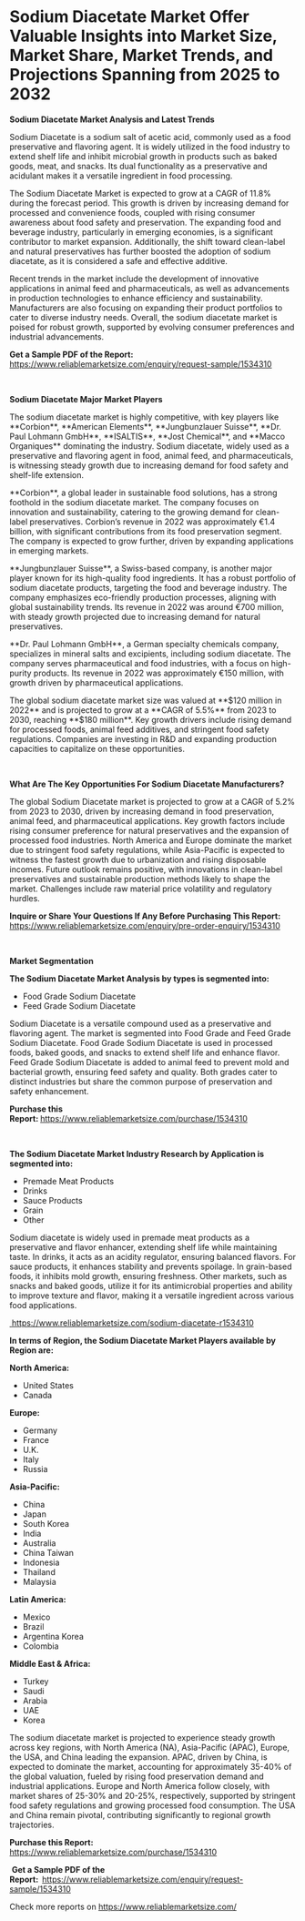 <p><h1>Sodium Diacetate Market Offer Valuable Insights into Market Size, Market Share, Market Trends, and Projections Spanning from 2025 to 2032</h1></p><p><strong>Sodium Diacetate Market Analysis and Latest Trends</strong></p>
<p><p>Sodium Diacetate is a sodium salt of acetic acid, commonly used as a food preservative and flavoring agent. It is widely utilized in the food industry to extend shelf life and inhibit microbial growth in products such as baked goods, meat, and snacks. Its dual functionality as a preservative and acidulant makes it a versatile ingredient in food processing.</p><p>The Sodium Diacetate Market is expected to grow at a CAGR of 11.8% during the forecast period. This growth is driven by increasing demand for processed and convenience foods, coupled with rising consumer awareness about food safety and preservation. The expanding food and beverage industry, particularly in emerging economies, is a significant contributor to market expansion. Additionally, the shift toward clean-label and natural preservatives has further boosted the adoption of sodium diacetate, as it is considered a safe and effective additive.</p><p>Recent trends in the market include the development of innovative applications in animal feed and pharmaceuticals, as well as advancements in production technologies to enhance efficiency and sustainability. Manufacturers are also focusing on expanding their product portfolios to cater to diverse industry needs. Overall, the sodium diacetate market is poised for robust growth, supported by evolving consumer preferences and industrial advancements.</p></p>
<p><strong>Get a Sample PDF of the Report:&nbsp;</strong> <a href="https://www.reliablemarketsize.com/enquiry/request-sample/1534310?utm_campaign=1133&utm_medium=2&utm_source=Github&utm_content=ia&utm_term=26012025&utm_id=sodium-diacetate">https://www.reliablemarketsize.com/enquiry/request-sample/1534310</a></p>
<p>&nbsp;</p>
<p><strong>Sodium Diacetate Major Market Players</strong></p>
<p><p>The sodium diacetate market is highly competitive, with key players like **Corbion**, **American Elements**, **Jungbunzlauer Suisse**, **Dr. Paul Lohmann GmbH**, **ISALTIS**, **Jost Chemical**, and **Macco Organiques** dominating the industry. Sodium diacetate, widely used as a preservative and flavoring agent in food, animal feed, and pharmaceuticals, is witnessing steady growth due to increasing demand for food safety and shelf-life extension.</p><p>**Corbion**, a global leader in sustainable food solutions, has a strong foothold in the sodium diacetate market. The company focuses on innovation and sustainability, catering to the growing demand for clean-label preservatives. Corbion’s revenue in 2022 was approximately €1.4 billion, with significant contributions from its food preservation segment. The company is expected to grow further, driven by expanding applications in emerging markets.</p><p>**Jungbunzlauer Suisse**, a Swiss-based company, is another major player known for its high-quality food ingredients. It has a robust portfolio of sodium diacetate products, targeting the food and beverage industry. The company emphasizes eco-friendly production processes, aligning with global sustainability trends. Its revenue in 2022 was around €700 million, with steady growth projected due to increasing demand for natural preservatives.</p><p>**Dr. Paul Lohmann GmbH**, a German specialty chemicals company, specializes in mineral salts and excipients, including sodium diacetate. The company serves pharmaceutical and food industries, with a focus on high-purity products. Its revenue in 2022 was approximately €150 million, with growth driven by pharmaceutical applications.</p><p>The global sodium diacetate market size was valued at **$120 million in 2022** and is projected to grow at a **CAGR of 5.5%** from 2023 to 2030, reaching **$180 million**. Key growth drivers include rising demand for processed foods, animal feed additives, and stringent food safety regulations. Companies are investing in R&D and expanding production capacities to capitalize on these opportunities.</p></p>
<p>&nbsp;</p>
<p><strong>What Are The Key Opportunities For Sodium Diacetate Manufacturers?</strong></p>
<p><p>The global Sodium Diacetate market is projected to grow at a CAGR of 5.2% from 2023 to 2030, driven by increasing demand in food preservation, animal feed, and pharmaceutical applications. Key growth factors include rising consumer preference for natural preservatives and the expansion of processed food industries. North America and Europe dominate the market due to stringent food safety regulations, while Asia-Pacific is expected to witness the fastest growth due to urbanization and rising disposable incomes. Future outlook remains positive, with innovations in clean-label preservatives and sustainable production methods likely to shape the market. Challenges include raw material price volatility and regulatory hurdles.</p></p>
<p><strong>Inquire or Share Your Questions If Any Before Purchasing This Report:</strong> <a href="https://www.reliablemarketsize.com/enquiry/pre-order-enquiry/1534310?utm_campaign=1133&utm_medium=2&utm_source=Github&utm_content=ia&utm_term=26012025&utm_id=sodium-diacetate">https://www.reliablemarketsize.com/enquiry/pre-order-enquiry/1534310</a></p>
<p>&nbsp;</p>
<p><strong>Market Segmentation</strong></p>
<p><strong>The Sodium Diacetate Market Analysis by types is segmented into:</strong></p>
<p><ul><li>Food Grade Sodium Diacetate</li><li>Feed Grade Sodium Diacetate</li></ul></p>
<p><p>Sodium Diacetate is a versatile compound used as a preservative and flavoring agent. The market is segmented into Food Grade and Feed Grade Sodium Diacetate. Food Grade Sodium Diacetate is used in processed foods, baked goods, and snacks to extend shelf life and enhance flavor. Feed Grade Sodium Diacetate is added to animal feed to prevent mold and bacterial growth, ensuring feed safety and quality. Both grades cater to distinct industries but share the common purpose of preservation and safety enhancement.</p></p>
<p><strong>Purchase this Report:&nbsp;</strong><a href="https://www.reliablemarketsize.com/purchase/1534310?utm_campaign=1133&utm_medium=2&utm_source=Github&utm_content=ia&utm_term=26012025&utm_id=sodium-diacetate">https://www.reliablemarketsize.com/purchase/1534310</a></p>
<p>&nbsp;</p>
<p><strong>The Sodium Diacetate Market Industry Research by Application is segmented into:</strong></p>
<p><ul><li>Premade Meat Products</li><li>Drinks</li><li>Sauce Products</li><li>Grain</li><li>Other</li></ul></p>
<p><p>Sodium diacetate is widely used in premade meat products as a preservative and flavor enhancer, extending shelf life while maintaining taste. In drinks, it acts as an acidity regulator, ensuring balanced flavors. For sauce products, it enhances stability and prevents spoilage. In grain-based foods, it inhibits mold growth, ensuring freshness. Other markets, such as snacks and baked goods, utilize it for its antimicrobial properties and ability to improve texture and flavor, making it a versatile ingredient across various food applications.</p></p>
<p><a href="https://www.reliablemarketsize.com/sodium-diacetate-r1534310?utm_campaign=1133&utm_medium=2&utm_source=Github&utm_content=ia&utm_term=26012025&utm_id=sodium-diacetate">&nbsp;https://www.reliablemarketsize.com/sodium-diacetate-r1534310</a></p>
<p><strong>In terms of Region, the Sodium Diacetate Market Players available by Region are:</strong></p>
<p>
    <p> <strong> North America: </strong>
        <ul>
            <li>United States</li>
            <li>Canada</li>
        </ul>
        </p> 
    <p> <strong> Europe: </strong>
        <ul>
            <li>Germany</li>
            <li>France</li>
            <li>U.K.</li>
            <li>Italy</li>
            <li>Russia</li>
        </ul>
        </p> 
    <p> <strong> Asia-Pacific: </strong>
        <ul>
            <li>China</li>
            <li>Japan</li>
            <li>South Korea</li>
            <li>India</li>
            <li>Australia</li>
            <li>China Taiwan</li>
            <li>Indonesia</li>
            <li>Thailand</li>
            <li>Malaysia</li>
        </ul>
        </p> 
    <p> <strong> Latin America: </strong>
        <ul>
            <li>Mexico</li>
            <li>Brazil</li>
            <li>Argentina Korea</li>
            <li>Colombia</li>
        </ul>
        </p> 
    <p> <strong> Middle East & Africa: </strong>
        <ul>
            <li>Turkey</li>
            <li>Saudi</li>
            <li>Arabia</li>
            <li>UAE</li>
            <li>Korea</li>
        </ul>
    </p>
    </p>
<p><p>The sodium diacetate market is projected to experience steady growth across key regions, with North America (NA), Asia-Pacific (APAC), Europe, the USA, and China leading the expansion. APAC, driven by China, is expected to dominate the market, accounting for approximately 35-40% of the global valuation, fueled by rising food preservation demand and industrial applications. Europe and North America follow closely, with market shares of 25-30% and 20-25%, respectively, supported by stringent food safety regulations and growing processed food consumption. The USA and China remain pivotal, contributing significantly to regional growth trajectories.</p></p>
<p><strong>Purchase this Report: </strong><a href="https://www.reliablemarketsize.com/purchase/1534310?utm_campaign=1133&utm_medium=2&utm_source=Github&utm_content=ia&utm_term=26012025&utm_id=sodium-diacetate">https://www.reliablemarketsize.com/purchase/1534310</a></p>
<p>&nbsp;<strong>Get a Sample PDF of the Report:&nbsp;&nbsp;</strong><a href="https://www.reliablemarketsize.com/enquiry/request-sample/1534310?utm_campaign=1133&utm_medium=2&utm_source=Github&utm_content=ia&utm_term=26012025&utm_id=sodium-diacetate">https://www.reliablemarketsize.com/enquiry/request-sample/1534310</a></p>
<p><strong></strong></p>
<p>Check more reports on <a href="https://www.reliablemarketsize.com/?utm_campaign=1133&utm_medium=2&utm_source=Github&utm_content=ia&utm_term=26012025&utm_id=sodium-diacetate">https://www.reliablemarketsize.com/</a></p>